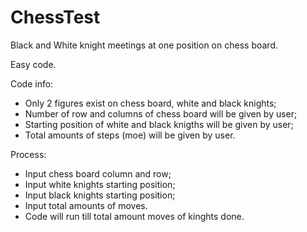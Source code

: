 # ChessTest

Black and White knight meetings at one position on chess board.

Easy code.

Code info:
  - Only 2 figures exist on chess board, white and black knights;
  - Number of row and columns of chess board will be given by user;
  - Starting position of white and black knigths will be given by user; 
  - Total amounts of steps (moe) will be given by user.

Process:
  - Input chess board column and row;
  - Input white knights starting position;
  - Input black knights starting position;
  - Input total amounts of moves.
  - Code will run till total amount moves of kinghts done.

